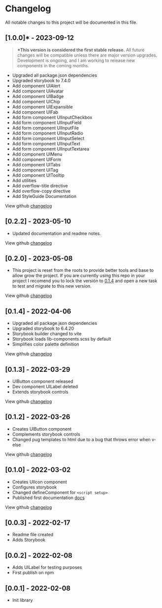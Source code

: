 # Changelog

All notable changes to this project will be documented in this file.

## [1.0.0]\* - 2023-09-12

>**\*This version is considered the first stable release.** All future changes will be compatible unless there are major version upgrades. Development is ongoing, and I am working to release new components in the coming months.

- Upgraded all package.json dependencies
- Upgraded storybook to 7.4.0
- Add component UIAlert
- Add component UIAvatar
- Add component UIBadge
- Add component UIChip
- Add component UIExpansible
- Add component UIFab
- Add form component UIInputCheckbox
- Add form component UIInputField
- Add form component UIInputFile
- Add form component UIInputRadio
- Add form component UIInputSelect
- Add form component UIInputText
- Add form component UIInputTextarea
- Add component UIMenu
- Add component UIForm
- Add component UITabs
- Add component UITag
- Add component UITooltip
- Add utilities
- Add overflow-title directive
- Add overflow-copy directive
- Add StyleGuide Documentation

View github [changelog](https://github.com/agrisom/vue-components-ui/compare/V0.2.2...V1.0.0)

## [0.2.2] - 2023-05-10

- Updated documentation and readme notes.

View github [changelog](https://github.com/agrisom/vue-components-ui/compare/V0.2.0...V0.2.2)

## [0.2.0] - 2023-05-08

- This project is reset from the roots to provide better tools and base to allow grow the project.
If you are currently using this repo in your project I recomend you to lock the versión to [0.1.4](https://www.npmjs.com/package/vue-components-ui/v/0.1.4) and open a new task to test and migrate to this new version.

View github [changelog](https://github.com/agrisom/vue-components-ui/compare/V0.1.4...V0.2.0)

## [0.1.4] - 2022-04-06

- Upgraded all package.json dependencies
- Upgraded storybook to 6.4.20
- Storybook builder changed to vite
- Storybook loads lib-components.scss by default
- Simplifies color palette definition

View github [changelog](https://github.com/agrisom/vue-components-ui/compare/V0.1.3...V0.1.4)

## [0.1.3] - 2022-03-29

- UIButton component released
- Dev component UILabel deleted
- Extends storybook controls

View github [changelog](https://github.com/agrisom/vue-components-ui/compare/V0.1.2...V0.1.3)

## [0.1.2] - 2022-03-26

- Creates UIButton component
- Complements storybook controls
- Changed pug templates to html due to a bug that throws error when v-else

View github [changelog](https://github.com/agrisom/vue-components-ui/compare/V0.1.0...V0.1.2)

## [0.1.0] - 2022-03-02

- Creates UIIcon component
- Configures storybook
- Changed defineComponent for `<script setup>`
- Published first documentation [docs](https://vue-components-ui.netlify.app)

View github [changelog](https://github.com/agrisom/vue-components-ui/compare/V0.0.3...V0.1.0)

## [0.0.3] - 2022-02-17

- Readme file created
- Adds Storybook

## [0.0.2] - 2022-02-08

- Adds UILabel for testing purposes
- First publish on npm

## [0.0.1] - 2022-02-08

- Init library